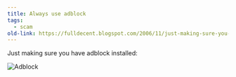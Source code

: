```yaml
---
title: Always use adblock
tags: 
  - scam
old-link: https://fulldecent.blogspot.com/2006/11/just-making-sure-you-have-adblock.html
---
```


Just making sure you have adblock installed:

![Adblock](https://a248.e.akamai.net/7/800/1128/1158768341/network.realmedia.com/RealMedia/ads/Creatives/OasDefault/BCN2006090056_01_Freelotto/flashwinner300x250.gif)
